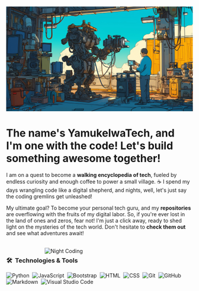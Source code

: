 [![Header](./ai-generated-8584142.jpg)]()

# The name's YamukelwaTech, and I'm one with the code! Let's build something awesome together!

I am on a quest to become a **walking encyclopedia of tech**, fueled by endless curiosity and enough coffee to power a small village. ☕️ I spend my days wrangling code like a digital shepherd, and nights, well, let's just say the coding gremlins get unleashed!

My ultimate goal? To become your personal tech guru, and my **repositories** are overflowing with the fruits of my digital labor. So, if you're ever lost in the land of ones and zeros, fear not! I'm just a click away, ready to shed light on the mysteries of the tech world. Don't hesitate to **check them out** and see what adventures await!

<!-- Checkout <a href="">My Resume</a>. -->
<!-- will use to uploud future cv -->

<br><img alt="Night Coding" src="https://media.giphy.com/media/v1.Y2lkPTc5MGI3NjExdzUyYWR5cGE1MDczNjQzcW5jaTdwMHZnbmx2dHducnMzcGJobjN0cyZlcD12MV9pbnRlcm5hbF9naWZfYnlfaWQmY3Q9Zw/4TtTVTmBoXp8txRU0C/giphy.gif" align="right" width="400"/>

### 🛠 &nbsp;Technologies & Tools

![Python](https://img.shields.io/badge/-Python-05122A?style=flat&logo=python)&nbsp;
![JavaScript](https://img.shields.io/badge/-JavaScript-05122A?style=flat&logo=javascript)&nbsp;
![Bootstrap](https://img.shields.io/badge/-Bootstrap-05122A?style=flat&logo=bootstrap&logoColor=563D7C)&nbsp;
![HTML](https://img.shields.io/badge/-HTML-05122A?style=flat&logo=HTML5)&nbsp;
![CSS](https://img.shields.io/badge/-CSS-05122A?style=flat&logo=CSS3&logoColor=1572B6)&nbsp;
![Git](https://img.shields.io/badge/-Git-05122A?style=flat&logo=git)&nbsp;
![GitHub](https://img.shields.io/badge/-GitHub-05122A?style=flat&logo=github)&nbsp;
![Markdown](https://img.shields.io/badge/-Markdown-05122A?style=flat&logo=markdown)&nbsp;
![Visual Studio Code](https://img.shields.io/badge/-VS%20Code-05122A?style=flat&logo=visual-studio-code&logoColor=007ACC)&nbsp;

<br><br><br>

<!-- ## ⚙️ &nbsp;GitHub Analytics

<p style="display: flex; justify-content: space-between;">
  <a href="https://github.com/YamukelwaTech">
    <img height="180em" src="https://github-readme-streak-stats.herokuapp.com/?user=YamukelwaTech&theme=moltack&hide_border=false"/>
  </a>
  <img height="180em" src="https://github-readme-stats.vercel.app/api/top-langs/?username=YamukelwaTech&theme=moltack&show_icons=true&hide_border=false&layout=compact"/>
</p> -->


<!-- ## 🤝🏻 &nbsp;Connect with Me

<p align="left">
<!-- <a href="https://abhijith14.github.io/Portfolio-v2/"><img src="https://img.shields.io/badge/-My%20Portfolio-ff0000?style=flat&logo=Google-Chrome&logoColor=white"/></a> -->
<!-- <a href="https://www.linkedin.com/in/yamukelwa-msimango-/"><img src="https://img.shields.io/badge/-YamukelwaTech-0077B5?style=flat&logo=Linkedin&logoColor=white"/></a> -->
<!-- <a href="mailto:yammsimango@gmail.com"><img src="https://img.shields.io/badge/-yammsimango@gmail.com-D14836?style=flat&logo=Gmail&logoColor=white"/></a> -->

<!-- </p> -->
